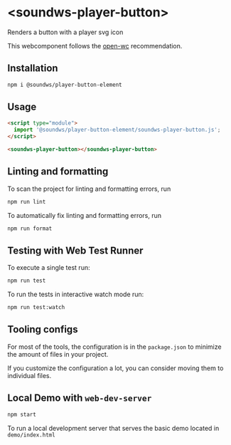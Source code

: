 # \<soundws-player-button>

Renders a button with a player svg icon

This webcomponent follows the [open-wc](https://github.com/open-wc/open-wc) recommendation.

## Installation

```bash
npm i @soundws/player-button-element
```

## Usage

```html
<script type="module">
  import '@soundws/player-button-element/soundws-player-button.js';
</script>

<soundws-player-button></soundws-player-button>
```

## Linting and formatting

To scan the project for linting and formatting errors, run

```bash
npm run lint
```

To automatically fix linting and formatting errors, run

```bash
npm run format
```

## Testing with Web Test Runner

To execute a single test run:

```bash
npm run test
```

To run the tests in interactive watch mode run:

```bash
npm run test:watch
```

## Tooling configs

For most of the tools, the configuration is in the `package.json` to minimize the amount of files in your project.

If you customize the configuration a lot, you can consider moving them to individual files.

## Local Demo with `web-dev-server`

```bash
npm start
```

To run a local development server that serves the basic demo located in `demo/index.html`

